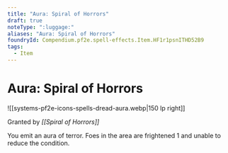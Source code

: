 ```yaml
---
title: "Aura: Spiral of Horrors"
draft: true
noteType: ":luggage:"
aliases: "Aura: Spiral of Horrors"
foundryId: Compendium.pf2e.spell-effects.Item.HF1r1psnITHD52B9
tags:
  - Item
---
```


# Aura: Spiral of Horrors
![[systems-pf2e-icons-spells-dread-aura.webp|150 lp right]]

Granted by _[[Spiral of Horrors]]_

You emit an aura of terror. Foes in the area are frightened 1 and unable to reduce the condition.
